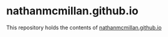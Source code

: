 # nathanmcmillan.github.io

This repository holds the contents of [nathanmcmillan.github.io](https://nathanmcmillan.github.io)
